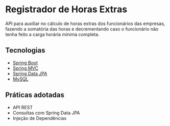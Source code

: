 # Registrador de Horas Extras

API para auxiliar no cálculo de horas extras dos funcionários das empresas, fazendo a somatória das horas e decrementando caso o funcionário não tenha feito a carga horária mínima completa.

## Tecnologias

- [Spring Boot](https://spring.io/projects/spring-boot)
- [Spring MVC](https://docs.spring.io/spring-framework/reference/web/webmvc.html)
- [Spring Data JPA](https://spring.io/projects/spring-data-jpa)
- [MySQL](https://dev.mysql.com/downloads/)

## Práticas adotadas

- API REST
- Consultas com Spring Data JPA
- Injeção de Dependências
